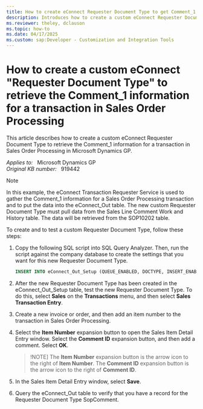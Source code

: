 ```yaml
---
title: How to create eConnect Requester Document Type to get Comment_1
description: Introduces how to create a custom eConnect Requester Document Type to retrieve the Comment_1 information for a transaction in Sales Order Processing.
ms.reviewer: theley, dclauson
ms.topic: how-to
ms.date: 04/17/2025
ms.custom: sap:Developer - Customization and Integration Tools
---
```

# How to create a custom eConnect "Requester Document Type" to retrieve the Comment_1 information for a transaction in Sales Order Processing

This article describes how to create a custom eConnect Requester Document Type to retrieve the Comment_1 information for a transaction in Sales Order Processing in Microsoft Dynamics GP.

_Applies to:_ &nbsp; Microsoft Dynamics GP  
_Original KB number:_ &nbsp; 919442

> [!NOTE]
> In this example, the eConnect Transaction Requester Service is used to gather the Comment_1 information for a Sales Order Processing transaction and to put the data into the eConnect_Out table. The new custom Requester Document Type must pull data from the Sales Line Comment Work and History table. The data will be retrieved from the SOP10202 table.

To create and to test a custom Requester Document Type, follow these steps:

1. Copy the following SQL script into SQL Query Analyzer. Then, run the script against the company database to create the settings that you want for this new Requester Document Type.

    ```sql
    INSERT INTO eConnect_Out_Setup (QUEUE_ENABLED, DOCTYPE, INSERT_ENABLED, UPDATE_ENABLED, DELETE_ENABLED, TABLENAME, ALIAS, MAIN, PARENTLEVEL, ORDERBY,REQUIRED1, INDEX1, INDEX2, INDEX3, INDEX4, INDEXCNT, TRIGGER1, TRIGGER2, TRIGGER3, TRIGGER4,TRIGGERCNT, DATACNT, DATA1) VALUES (0, 'SopComment', 1, 1, 0, 'SOP10202', 'SopComment', 1, 0, 0, 'COMMENT_1','SOPNUMBE', 'SOPTYPE', 'CMPNTSEQ', 'LNITMSEQ', 4, 'SOPNUMBE', 'SOPTYPE','CMPNTSEQ','LNITMSEQ', 4, 1, 'COMMENT_1')
    ```

2. After the new Requester Document Type has been created in the eConnect_Out_Setup table, test the new Requester Document Type. To do this, select **Sales** on the **Transactions** menu, and then select **Sales Transaction Entry**.

3. Create a new invoice or order, and then add an item number to the transaction in Sales Order Processing.

4. Select the **Item Number** expansion button to open the Sales Item Detail Entry window. Select the **Comment ID** expansion button, and then add a comment. Select **OK**.

    > !NOTE]
    > The **Item Number** expansion button is the arrow icon to the right of **Item Number**. The **Comment ID** expansion button is the arrow icon to the right of **Comment ID**.

5. In the Sales Item Detail Entry window, select **Save**.
6. Query the eConnect_Out table to verify that you have a record for the Requester Document Type SopComment.
